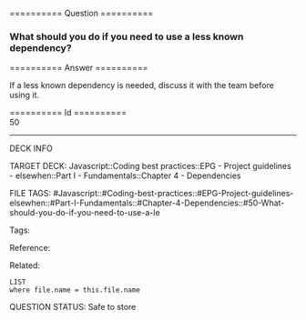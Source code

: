 ========== Question ==========  

### What should you do if you need to use a less known dependency?  

========== Answer ==========  

If a less known dependency is needed, discuss it with the team before using it.

========== Id ==========  
50

---

DECK INFO

TARGET DECK: Javascript::Coding best practices::EPG - Project guidelines - elsewhen::Part I - Fundamentals::Chapter 4 - Dependencies

FILE TAGS: #Javascript::#Coding-best-practices::#EPG-Project-guidelines-elsewhen::#Part-I-Fundamentals::#Chapter-4-Dependencies::#50-What-should-you-do-if-you-need-to-use-a-le

Tags:

Reference:

Related:

```dataview
LIST
where file.name = this.file.name
````
QUESTION STATUS: Safe to store
